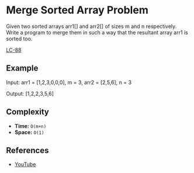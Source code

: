 # Merge Sorted Array Problem
 Given two sorted arrays arr1[] and arr2[] of sizes m and n respectively. Write a program to merge them in such a way that the resultant array arr1 is sorted too.

  [LC-88](https://leetcode.com/problems/merge-sorted-array/)

## Example

Input: arr1 = [1,2,3,0,0,0], m = 3, arr2 = [2,5,6], n = 3

Output: [1,2,2,3,5,6]

## Complexity

- **Time:** `O(m+n)`
- **Space:** `O(1)`

## References

- [YouTube](https://www.youtube.com/watch?v=C4oBXLr3zos)